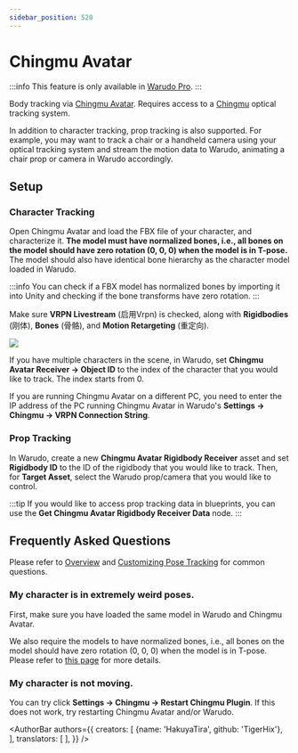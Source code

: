 ```yaml
---
sidebar_position: 520
---
```


# Chingmu Avatar

:::info
This feature is only available in [Warudo Pro](../pro).
:::

Body tracking via [Chingmu Avatar](https://www.chingmu.com/software/downloaddetail_7.shtml). Requires access to a [Chingmu](https://chingmu.com) optical tracking system.

In addition to character tracking, prop tracking is also supported. For example, you may want to track a chair or a handheld camera using your optical tracking system and stream the motion data to Warudo, animating a chair prop or camera in Warudo accordingly.

## Setup

### Character Tracking

Open Chingmu Avatar and load the FBX file of your character, and characterize it. **The model must have normalized bones, i.e., all bones on the model should have zero rotation (0, 0, 0) when the model is in T-pose.** The model should also have identical bone hierarchy as the character model loaded in Warudo.

:::info
You can check if a FBX model has normalized bones by importing it into Unity and checking if the bone transforms have zero rotation.
:::

Make sure **VRPN Livestream** (启用Vrpn) is checked, along with **Rigidbodies** (刚体), **Bones** (骨骼), and **Motion Retargeting** (重定向).

![](/doc-img/en-chingmu-1.png)

If you have multiple characters in the scene, in Warudo, set **Chingmu Avatar Receiver → Object ID** to the index of the character that you would like to track. The index starts from 0.

If you are running Chingmu Avatar on a different PC, you need to enter the IP address of the PC running Chingmu Avatar in Warudo's **Settings → Chingmu → VRPN Connection String**.

### Prop Tracking

In Warudo, create a new **Chingmu Avatar Rigidbody Receiver** asset and set **Rigidbody ID** to the ID of the rigidbody that you would like to track. Then, for **Target Asset**, select the Warudo prop/camera that you would like to control.

:::tip
If you would like to access prop tracking data in blueprints, you can use the **Get Chingmu Avatar Rigidbody Receiver Data** node.
:::

## Frequently Asked Questions

Please refer to [Overview](overview#FAQ) and [Customizing Pose Tracking](body-tracking#FAQ) for common questions.

### My character is in extremely weird poses.

First, make sure you have loaded the same model in Warudo and Chingmu Avatar.

We also require the models to have normalized bones,  i.e., all bones on the model should have zero rotation (0, 0, 0) when the model is in T-pose. Please refer to [this page](../misc/normalizing-model-bones) for more details.

### My character is not moving.

You can try click **Settings → Chingmu → Restart Chingmu Plugin**. If this does not work, try restarting Chingmu Avatar and/or Warudo.

<AuthorBar authors={{
  creators: [
    {name: 'HakuyaTira', github: 'TigerHix'},
  ],
  translators: [
  ],
}} />
